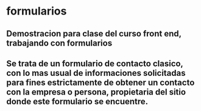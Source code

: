 # formularios
## Demostracion para clase del curso front end, trabajando con formularios
## Se trata de un formulario de contacto clasico, con lo mas usual de informaciones solicitadas para fines estrictamente de obtener un contacto con la empresa o persona, propietaria del sitio donde este formulario se encuentre.
